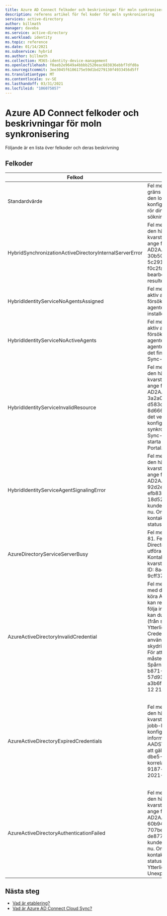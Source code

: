 ```yaml
---
title: Azure AD Connect felkoder och beskrivningar för moln synkronisering
description: referens artikel för fel koder för moln synkronisering
services: active-directory
author: billmath
manager: daveba
ms.service: active-directory
ms.workload: identity
ms.topic: reference
ms.date: 01/14/2021
ms.subservice: hybrid
ms.author: billmath
ms.collection: M365-identity-device-management
ms.openlocfilehash: f0aeb2e9649a4bbbb2520eac683836ebbf7dfd0a
ms.sourcegitcommit: 3ee3045f6106175e59d1bd279130f4933456d5ff
ms.translationtype: MT
ms.contentlocale: sv-SE
ms.lasthandoff: 03/31/2021
ms.locfileid: "106075057"
---
```

# <a name="azure-ad-connect-cloud-sync-error-codes-and-descriptions"></a>Azure AD Connect felkoder och beskrivningar för moln synkronisering
Följande är en lista över felkoder och deras beskrivning


## <a name="error-codes"></a>Felkoder

|Felkod|Information|Scenario|Lösning|
|-----|-----|-----|-----|
|Standardvärde|Fel meddelande: vi har upptäckt ett tids gräns fel för begäran när du kontaktade den lokala agenten och synkroniserat konfigurationen. Ytterligare problem som rör din Cloud Sync-agent finns i vår fel söknings vägledning.|Begäran till hans tids gräns. Aktuellt timeout-värde är 10 minuter.|Se vår [fel söknings vägledning](how-to-troubleshoot.md)|
|HybridSynchronizationActiveDirectoryInternalServerError|Fel meddelande: vi kunde inte bearbeta den här begäran just nu. Om problemet kvarstår kan du kontakta supporten och ange följande jobb-ID: AD2AADProvisioning. 30b500eaf9c643b2b78804e80c1421fe. 5c291d3c-d29f-4570-9d6b-f0c2fa3d5926. Ytterligare information: bearbetning av HTTP-begäran resulterade i ett undantag. |Det gick inte att bearbeta parametrarna som togs emot i SCIM-begäran till en search-begäran.|Mer information finns i HTTP-svaret som returnerades av egenskapen respons i detta undantag.|
|HybridIdentityServiceNoAgentsAssigned|Fel meddelande: det går inte att hitta en aktiv agent för den domän som du försöker synkronisera. Kontrol lera om agenterna har tagits bort. Om så är fallet installerar du om agenten igen.|Inga agenter körs. Antagligen agenter har tagits bort. Registrera en ny agent.|"I det här fallet visas ingen agent som är tilldelad domänen i portalen.|
|HybridIdentityServiceNoActiveAgents|Fel meddelande: det går inte att hitta en aktiv agent för den domän som du försöker synkronisera. Kontrol lera om agenten körs genom att gå till servern, där agenten är installerad, och kontrol lera om det finns Microsoft Azure AD Cloud Sync-agenten under tjänster som körs.|"Agenter lyssnar inte på Service Bus-slutpunkten. [Agenten ligger bakom en brand vägg som inte tillåter anslutningar till Service Bus](../../active-directory/manage-apps/application-proxy-configure-connectors-with-proxy-servers.md#use-the-outbound-proxy-server)|
|HybridIdentityServiceInvalidResource|Fel meddelande: vi kunde inte bearbeta den här begäran just nu. Om problemet kvarstår kan du kontakta supporten och ange följande jobb-ID: AD2AADProvisioning. 3a2a0d8418f34f54a03da5b70b1f7b0c. d583d090-9cd3-4d0a-aee6-8d666658c3e9. Ytterligare information: det verkar vara problem med konfigurationen av din moln synkronisering. Registrera om din Cloud Sync-agent på din lokal AD-domän och starta om konfigurationen från Azure Portal.|Resurs namnet måste anges så att denne vet vilken agent som ska kontaktas.|Registrera om din Cloud Sync-agent på din lokal AD-domän och starta om konfigurationen från Azure Portal.|
|HybridIdentityServiceAgentSignalingError|Fel meddelande: vi kunde inte bearbeta den här begäran just nu. Om problemet kvarstår kan du kontakta supporten och ange följande jobb-ID: AD2AADProvisioning. 92d2e8750f37407fa2301c9e52ad7e9b. efb835ef-62e8-42e3-b495-18d5272eb3f9. Ytterligare information: vi kunde inte bearbeta den här begäran just nu. Om problemet kvarstår kan du kontakta supporten med jobb-ID: t (från status fönstret i konfigurationen).|Service Bus kan inte skicka ett meddelande till agenten. Kan vara ett avbrott i Service Bus, eller också svarar inte agenten.|Om problemet kvarstår kan du kontakta supporten med jobb-ID: t (från status fönstret i konfigurationen).|
|AzureDirectoryServiceServerBusy|Fel meddelande: ett fel uppstod. Felkod: 81. Fel Beskrivning: Azure Active Directory är upptagen. Ett nytt försök att utföra den här åtgärden görs automatiskt. Kontakta teknisk support om problemet kvarstår i mer än 24 timmar. Spårnings-ID: 8a4ab3b5-3664-4278-ab64-9cff37fd3f4f-Server Namn:|Azure Active Directory är för tillfället upptagen.|Kontakta teknisk support om problemet kvarstår i mer än 24 timmar.|
|AzureActiveDirectoryInvalidCredential|Fel meddelande: Vi hittade ett problem med det tjänst konto som används för att köra Azure AD Connect Cloud Sync. Du kan reparera moln tjänst kontot genom att följa instruktionerna [här](./how-to-troubleshoot.md). Om felet kvarstår kan du kontakta supporten med jobb-ID: t (från status fönstret i konfigurationen). Ytterligare fel information: CredentialsInvalid AADSTS50034: användar kontot {EmailHidden} finns inte i skydrive365.onmicrosoft.com-katalogen. För att logga in på det här programmet måste kontot läggas till i katalogen. Spårnings-ID: 14b63033-3bc9-4bd4-b871-5eb4b3500200 korrelations-ID: 57d93ed1-be4d-483c-997c-a3b6f03deb00 tidsstämpel: 2021-01-12 21:08:29Z |Det här felet uppstår när ADToAADSyncServiceAccount för Sync-tjänsten inte finns i klient organisationen. Det kan bero på oavsiktlig borttagning av kontot.|Använd [Repair-AADCloudSyncToolsAccount](reference-powershell.md#repair-aadcloudsynctoolsaccount) för att åtgärda tjänst kontot.|
|AzureActiveDirectoryExpiredCredentials|Fel meddelande: vi kunde inte bearbeta den här begäran just nu. Om problemet kvarstår kan du kontakta supporten med jobb-ID: t (från status fönstret i konfigurationen). Ytterligare fel information: CredentialsExpired AADSTS50055: lösen ordet har upphört att gälla. Spårnings-ID: 989b1841-dbe5-49c9-ab6c-9aa25f7b0e00 korrelations-ID: 1c69b196-1c3a-4381-9187-c84747807155 timestamp: 2021-01-12 20:59:31Z | Svars status koden indikerar inte lyckad: 401 (ej behörig).<br> Autentiseringsuppgifterna för AAD Sync tjänst kontot har upphört att gälla.|Du kan reparera moln tjänst kontot genom att följa anvisningarna på https://go.microsoft.com/fwlink/?linkid=2150988 . Om felet kvarstår kan du kontakta supporten med jobb-ID: t (från status fönstret i konfigurationen).  Ytterligare fel information: de administrativa Azure Active Directory autentiseringsuppgifterna för klient organisationen utbytdes för en OAuth-token som har upphört att gälla. "|
|AzureActiveDirectoryAuthenticationFailed|Fel meddelande: vi kunde inte bearbeta den här begäran just nu. Om problemet kvarstår kan du kontakta supporten och ange följande jobb-ID: AD2AADProvisioning. 60b943e88f234db2b887f8cb91dee87c. 707be0d2-c6a9-405d-a3b9-de87761dc3ac. Ytterligare information: vi kunde inte bearbeta den här begäran just nu. Om problemet kvarstår kan du kontakta supporten med jobb-ID: t (från status fönstret i konfigurationen). Ytterligare fel information: UnexpectedError.|Okänt fel.|Om problemet kvarstår kan du kontakta supporten med jobb-ID: t (från status fönstret i konfigurationen).|

## <a name="next-steps"></a>Nästa steg 

- [Vad är etablering?](what-is-provisioning.md)
- [Vad är Azure AD Connect Cloud Sync?](what-is-cloud-sync.md)

